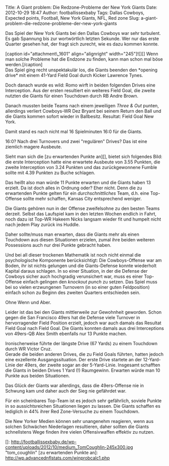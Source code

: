 Title: A Giant problem: Die Redzone-Probleme der New York Giants
Date: 2012-10-29 18:47
Author: footballissexbaby
Tags: Dallas Cowboys, Expected points, Football, New York Giants, NFL, Red zone
Slug: a-giant-problem-die-redzone-probleme-der-new-york-giants

Das Spiel der New York Giants bei den Dallas Cowboys war sehr turbulent.
Es gab Spannung bis zur wortwörtlich letzten Sekunde. Wer nur das erste
Quarter gesehen hat, der fragt sich zurecht, wie es dazu kommen konnte.

<div>
[caption id="attachment\_1601" align="alignright" width="245"]![][] Wenn
man solche Probleme hat die Endzone zu finden, kann man schon mal böse
werden.[/caption]

</div>
Das Spiel ging recht unspektakulär los, die Giants beenden den *opening
drive* mit einem 41-Yard Field Goal durch Kicker Lawrence Tynes.

Doch danach wurde es wild: Romo wirft in beiden folgenden Drives eine
Interception. Aus der ersten resultiert ein weiteres Field Goal, die
zweite nutzten die Giants für einen Touchdown durch RB Andre Brown.

Danach mussten beide Teams nach einem jeweiligen *Three & Out* punten,
allerdings verliert Cowboys-WR Dez Bryant bei seinem Return den Ball und
die Giants kommen sofort wieder in Ballbesitz. Resultat: Field Goal New
York.

Damit stand es nach nicht mal 16 Spielminuten 16:0 für die Giants.

16:0? Nach drei Turnovers und zwei "regulären" Drives? Das ist eine
ziemlich magere Ausbeute.

Sieht man sich die [zu erwartenden Punkte an][], bietet sich folgendes
Bild: die erste Interception hatte eine erwartete Ausbeute von 3.55
Punkten, die zweite Interception von 3.24 Punkten und das
zurückgewonnene Fumble sollte mit 4.39 Punkten zu Buche schlagen.

Das heißt also man würde 11 Punkte erwarten und die Giants haben 13
erzielt. Da ist doch alles in Ordnung oder? Eher nicht. Denn die zu
erwartenden Punkte gelten für ein *durchschnittliches* Team, d.h. eine
Top-Offense sollte mehr schaffen, Kansas City entsprechend weniger.

Die Giants gehören nun in der Offense zweifelsohne zu den besten Teams
derzeit. Selbst das Laufspiel kam in den letzten Wochen endlich in
Fahrt, noch dazu ist Top-WR Hakeem Nicks langsam wieder fit und humpelt
nicht nach jedem Play zurück ins Huddle.

Daher sollte/muss man erwarten, dass die Giants mehr als einen Touchdown
aus diesen Situationen erzielen, zumal ihre beiden weiteren Possessions
auch nur drei Punkte gebracht haben.

Und bei all dieser trockenen Mathematik ist noch nicht einmal die
psychologische Komponente berücksichtigt: Die Cowboys-Offense war am
Boden, ihr ist nichts gelungen und die Giants-Defense konnte wiederholt
Kapital daraus schlagen. In so einer Situation, in der die Defense der
Cowboys sicher auch hochgradig verunsichert war, muss es einer
Top-Offense einfach gelingen den *knockout punch* zu setzen. Das Spiel
muss bei so vielen erzwungenen Turnovern (in so einer guten
Feldposition) einfach schon zu Beginn des zweiten Quarters entschieden
sein.

Ohne Wenn und Aber.

Leider ist das bei den Giants mittlerweile zur Gewohnheit geworden.
Schon gegen die San Francisco 49ers hat die Defense viele Turnover in
hervorragender Field Position erzielt, jedoch war auch damals das
Resultat Field Goal nach Field Goal. Die Giants konnten damals aus drei
Interceptions von 49ers-QB Alex Smith ebenfalls nur 13 Punkte machen.

Ironischerweise führte der längste Drive (67 Yards) zu einem Touchdown
durch WR Victor Cruz.  
Gerade die beiden anderen Drives, die zu Field Goals führten, hatten
jedoch eine exzellente Ausgangssituation. Der erste Drive startete an
der 12-Yard-Linie der 49ers, der zweite sogar an der 5-Yard-Linie.
Insgesamt schafften die Giants in beiden Drives 1 Yard (!) Raumgewinn.
Erwarten würde man 10 Punkte aus beiden Situationen.

Das Glück der Giants war allerdings, dass die 49ers-Offense nie in
Schwung kam und daher auch der Sieg nie gefährdet war.

Für ein scheinbares Top-Team ist es jedoch sehr gefährlich, soviele
Punkte in so aussichtsreichen Situationen liegen zu lassen. Die Giants
schaffen es lediglich in 44% ihrer Red Zone-Versuche zu einem Touchdown.

Die New Yorker Medien können sehr unangenehm reagieren, wenn aus solchen
Schwächen Niederlagen resultieren, daher sollten die Giants schnellstens
Wege finden ihre vielen Offensivwaffen effektiv zu nutzen.

  []: http://footballissexbaby.de/wp-content/uploads/2012/10/medium_TomCoughlin-245x300.jpg
    "tom_coughlin"
  [zu erwartenden Punkte an]: http://wp.advancednflstats.com/winprobcalc1.php
